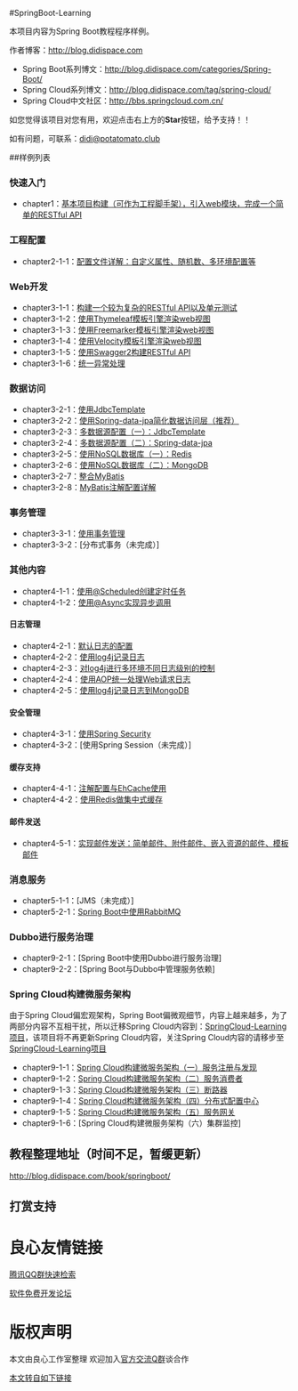 #SpringBoot-Learning

本项目内容为Spring Boot教程程序样例。

作者博客：http://blog.didispace.com

- Spring Boot系列博文：http://blog.didispace.com/categories/Spring-Boot/
- Spring Cloud系列博文：http://blog.didispace.com/tag/spring-cloud/
- Spring Cloud中文社区：http://bbs.springcloud.com.cn/

如您觉得该项目对您有用，欢迎点击右上方的**Star**按钮，给予支持！！

如有问题，可联系：didi@potatomato.club

##样例列表

### 快速入门

- chapter1：[基本项目构建（可作为工程脚手架），引入web模块，完成一个简单的RESTful API](http://u.720life.cn/g/43cbeb0b30a8046cf65fde9a4dd1cf2edf46299e13042f72633e7e820bd230ebbae206f419266e0aa04ed7f0114d24400f14d6b935a802542f819dbe3fdd1205)

### 工程配置

- chapter2-1-1：[配置文件详解：自定义属性、随机数、多环境配置等](http://u.720life.cn/g/43cbeb0b30a8046cf65fde9a4dd1cf2edf46299e13042f72633e7e820bd230ebc9ea413704e568b96e13fe94f872d632)

### Web开发

- chapter3-1-1：[构建一个较为复杂的RESTful API以及单元测试](http://u.720life.cn/g/43cbeb0b30a8046cf65fde9a4dd1cf2edf46299e13042f72633e7e820bd230eb2e4da0d54dd76f12da4c70f4b19d658d)
- chapter3-1-2：[使用Thymeleaf模板引擎渲染web视图](http://u.720life.cn/g/43cbeb0b30a8046cf65fde9a4dd1cf2edf46299e13042f72633e7e820bd230ebcf51395b281e239a8b75e9e78bed8d36)
- chapter3-1-3：[使用Freemarker模板引擎渲染web视图](http://u.720life.cn/g/43cbeb0b30a8046cf65fde9a4dd1cf2edf46299e13042f72633e7e820bd230ebcf51395b281e239a8b75e9e78bed8d36)
- chapter3-1-4：[使用Velocity模板引擎渲染web视图](http://u.720life.cn/g/43cbeb0b30a8046cf65fde9a4dd1cf2edf46299e13042f72633e7e820bd230ebcf51395b281e239a8b75e9e78bed8d36)
- chapter3-1-5：[使用Swagger2构建RESTful API](http://u.720life.cn/g/43cbeb0b30a8046cf65fde9a4dd1cf2edf46299e13042f72633e7e820bd230eb66a19ddb5e4f247fd7a9d41764d8d22c)
- chapter3-1-6：[统一异常处理](http://u.720life.cn/g/43cbeb0b30a8046cf65fde9a4dd1cf2edf46299e13042f72633e7e820bd230ebdd3735dc3a9a1266f3eb935c23f1d2c6)

### 数据访问

- chapter3-2-1：[使用JdbcTemplate](http://u.720life.cn/g/43cbeb0b30a8046cf65fde9a4dd1cf2edf46299e13042f72633e7e820bd230eb4ba6111f149f3da1b69f943f13d3bf5f)
- chapter3-2-2：[使用Spring-data-jpa简化数据访问层（推荐）](http://u.720life.cn/g/43cbeb0b30a8046cf65fde9a4dd1cf2edf46299e13042f72633e7e820bd230eb28d5d14e259c0f0a6205d982a13d9375)
- chapter3-2-3：[多数据源配置（一）：JdbcTemplate](http://u.720life.cn/g/43cbeb0b30a8046cf65fde9a4dd1cf2edf46299e13042f72633e7e820bd230eb8c0da12a87726bfabccd29233eba1e22d10a9892de93daf98a9227e73153e7cc)
- chapter3-2-4：[多数据源配置（二）：Spring-data-jpa](http://u.720life.cn/g/43cbeb0b30a8046cf65fde9a4dd1cf2edf46299e13042f72633e7e820bd230eb8c0da12a87726bfabccd29233eba1e22d10a9892de93daf98a9227e73153e7cc)
- chapter3-2-5：[使用NoSQL数据库（一）：Redis](http://u.720life.cn/g/43cbeb0b30a8046cf65fde9a4dd1cf2edf46299e13042f72633e7e820bd230eba9f9c2a4a896d7f9af2e3fc1e8cb0539)
- chapter3-2-6：[使用NoSQL数据库（二）：MongoDB](http://u.720life.cn/g/43cbeb0b30a8046cf65fde9a4dd1cf2edf46299e13042f72633e7e820bd230eb68245c6682677293395be88f4f8e7519)
- chapter3-2-7：[整合MyBatis](http://u.720life.cn/g/43cbeb0b30a8046cf65fde9a4dd1cf2edf46299e13042f72633e7e820bd230ebea74e3861738f02e5e0556e695c47409)
- chapter3-2-8：[MyBatis注解配置详解](http://u.720life.cn/g/43cbeb0b30a8046cf65fde9a4dd1cf2e84d4f1c3d62da6cdc5bc1ea03a59db8ad94250b39f8c122b5e347169bad66927)

### 事务管理

- chapter3-3-1：[使用事务管理](http://u.720life.cn/g/43cbeb0b30a8046cf65fde9a4dd1cf2edf46299e13042f72633e7e820bd230eb8d34795602d204083ddaca93b6a1e6bfa2956210d95bc01a6002aa6139b75a39)
- chapter3-3-2：[分布式事务（未完成）]

### 其他内容
- chapter4-1-1：[使用@Scheduled创建定时任务](http://u.720life.cn/g/43cbeb0b30a8046cf65fde9a4dd1cf2edf46299e13042f72633e7e820bd230eb6e7109f0627c6f33f4e1619f7aefa287)
- chapter4-1-2：[使用@Async实现异步调用](http://u.720life.cn/g/43cbeb0b30a8046cf65fde9a4dd1cf2edf46299e13042f72633e7e820bd230eb3be79eb9d75036dc2c82d9c00a28ce32)

#### 日志管理

- chapter4-2-1：[默认日志的配置](http://u.720life.cn/g/43cbeb0b30a8046cf65fde9a4dd1cf2edf46299e13042f72633e7e820bd230eb4dbf8d52cf087a725876659a13e3e57d)
- chapter4-2-2：[使用log4j记录日志](http://u.720life.cn/g/43cbeb0b30a8046cf65fde9a4dd1cf2edf46299e13042f72633e7e820bd230ebf7b4e6d486b80a4bc906df8f93931228)
- chapter4-2-3：[对log4j进行多环境不同日志级别的控制](http://u.720life.cn/g/43cbeb0b30a8046cf65fde9a4dd1cf2edf46299e13042f72633e7e820bd230ebe9c4b16fe9a9b212fc9bd076fcde136c)
- chapter4-2-4：[使用AOP统一处理Web请求日志](http://u.720life.cn/g/43cbeb0b30a8046cf65fde9a4dd1cf2edf46299e13042f72633e7e820bd230ebd427debb6c628479de54bacdca08afe6)
- chapter4-2-5：[使用log4j记录日志到MongoDB](http://u.720life.cn/g/43cbeb0b30a8046cf65fde9a4dd1cf2edf46299e13042f72633e7e820bd230eb377a78db29394065da793ec1535398e6c2561cef574653b2cc74353c0e6b31b7)

#### 安全管理

- chapter4-3-1：[使用Spring Security](http://u.720life.cn/g/43cbeb0b30a8046cf65fde9a4dd1cf2edf46299e13042f72633e7e820bd230eb51f6fa86297c93f89610e9e8db61b9e3)
- chapter4-3-2：[使用Spring Session（未完成）]

#### 缓存支持

- chapter4-4-1：[注解配置与EhCache使用](http://u.720life.cn/g/43cbeb0b30a8046cf65fde9a4dd1cf2edf46299e13042f72633e7e820bd230eb309fcc319b49aed7b4f0f86ed63258fc)
- chapter4-4-2：[使用Redis做集中式缓存](http://u.720life.cn/g/43cbeb0b30a8046cf65fde9a4dd1cf2edf46299e13042f72633e7e820bd230eb13cb396a3a4f5d04c638218a1bd9ed54)

#### 邮件发送

- chapter4-5-1：[实现邮件发送：简单邮件、附件邮件、嵌入资源的邮件、模板邮件](http://u.720life.cn/g/43cbeb0b30a8046cf65fde9a4dd1cf2edf46299e13042f72633e7e820bd230eb62bf1d71ff65614ffb38832686f28989)

### 消息服务

- chapter5-1-1：[JMS（未完成）]
- chapter5-2-1：[Spring Boot中使用RabbitMQ](http://u.720life.cn/g/43cbeb0b30a8046cf65fde9a4dd1cf2edf46299e13042f72633e7e820bd230eb17709658e86e099a3b3de23bce8c3269)

### Dubbo进行服务治理

- chapter9-2-1：[Spring Boot中使用Dubbo进行服务治理]
- chapter9-2-2：[Spring Boot与Dubbo中管理服务依赖]

### Spring Cloud构建微服务架构

由于Spring Cloud偏宏观架构，Spring Boot偏微观细节，内容上越来越多，为了两部分内容不互相干扰，所以迁移Spring Cloud内容到：[SpringCloud-Learning项目](http://u.720life.cn/g/5c954f4cd4204fb6c09a7e58aa70844d054cb6d998c672796658d3043ca84b062067358f98afbd7b8b3e0e86280d6852bd76274337089a1b6c8f1d911a27e3a4)，该项目将不再更新Spring Cloud内容，关注Spring Cloud内容的请移步至[SpringCloud-Learning项目](http://u.720life.cn/g/5c954f4cd4204fb6c09a7e58aa70844d054cb6d998c672796658d3043ca84b062067358f98afbd7b8b3e0e86280d6852bd76274337089a1b6c8f1d911a27e3a4)

- chapter9-1-1：[Spring Cloud构建微服务架构（一）服务注册与发现](http://u.720life.cn/g/43cbeb0b30a8046cf65fde9a4dd1cf2edf46299e13042f72633e7e820bd230eb3a2e1477562226cb67d3130e2838ee3d)
- chapter9-1-2：[Spring Cloud构建微服务架构（二）服务消费者](http://u.720life.cn/g/43cbeb0b30a8046cf65fde9a4dd1cf2edf46299e13042f72633e7e820bd230ebfeff31e50c4fbf73f2b5cf89db27d228)
- chapter9-1-3：[Spring Cloud构建微服务架构（三）断路器](http://u.720life.cn/g/43cbeb0b30a8046cf65fde9a4dd1cf2edf46299e13042f72633e7e820bd230eb0427b33f421f8c3d4291d044f1891f50)
- chapter9-1-4：[Spring Cloud构建微服务架构（四）分布式配置中心](http://u.720life.cn/g/43cbeb0b30a8046cf65fde9a4dd1cf2edf46299e13042f72633e7e820bd230eba64df354ca6f5d161b19243076195a6a)
- chapter9-1-5：[Spring Cloud构建微服务架构（五）服务网关](http://u.720life.cn/g/43cbeb0b30a8046cf65fde9a4dd1cf2edf46299e13042f72633e7e820bd230ebe29f33e7681b881ebc903126591ae603)
- chapter9-1-6：[Spring Cloud构建微服务架构（六）集群监控]


## 教程整理地址（时间不足，暂缓更新）

http://blog.didispace.com/book/springboot/

## 打赏支持

   





 # 良心友情链接

[腾讯QQ群快速检索](http://u.720life.cn/s/8cf73f7c)

[软件免费开发论坛](http://u.720life.cn/s/bbb01dc0)

# 版权声明 

本文由良心工作室整理 欢迎加入[官方交流Q群](https://u.720life.cn/s/f2316816)谈合作

[本文转自如下链接](http://u.720life.cn/g/2e71d0f0a5c601172267ba20d3a43c6eaf535598fb360a6e3f7985d9c6d0fbd4d52b4a3c19de0da6335ec538b43faa38c0e254a141165500da020be888c8c748cbcc3cbb20f5d75faca927691677270d)